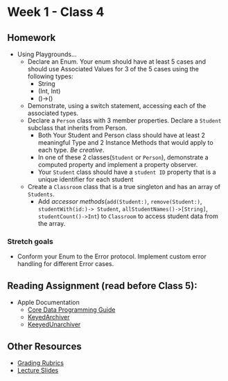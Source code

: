 # Week 1 - Class 4
## Homework
* Using Playgrounds…  
  * Declare an Enum. Your enum should have at least 5 cases and should use Associated Values for 3 of the 5 cases using the following types:  
    * String  
    * (Int, Int)  
    * ()->()  
  * Demonstrate, using a switch statement, accessing each of the associated types.  
  * Declare a `Person` class with 3 member properties. Declare a `Student` subclass that inherits from Person.  
    * Both Your Student and Person class should have at least 2 meaningful Type and 2 Instance Methods that would apply to each type. *Be creative*.  
    * In one of these 2 classes(`Student` or `Person`), demonstrate a computed property and implement a property observer.  
    * Your `Student` class should have a `student ID` property that is a unique identifier for each student  
  * Create a `Classroom` class that is a true singleton and has an array of `Students`.  
    * Add *accessor methods*(`add(Student:)`, `remove(Student:)`, `studentWith(id:)-> Student`, `allStudentNames()->[String]`, `studentCount()->Int`) to `Classroom` to access student data from the array.  

 ### Stretch goals
   * Conform your Enum to the Error protocol. Implement custom error handling for different Error cases.   

## Reading Assignment (read **before** Class 5):  
* Apple Documentation  
  *  [Core Data Programming Guide](https://developer.apple.com/library/content/documentation/Cocoa/Conceptual/CoreData/index.html)   
  * [KeyedArchiver](https://developer.apple.com/documentation/foundation/nskeyedarchiver)  
  * [KeeyedUnarchiver](https://developer.apple.com/documentation/foundation/nskeyedunarchiver)
  

## Other Resources
* [Grading Rubrics](../../resources/)
* [Lecture Slides](https://www.icloud.com/keynote/000U6vesUJwxPXIHFk2bnURYw#Week1_Day4)
